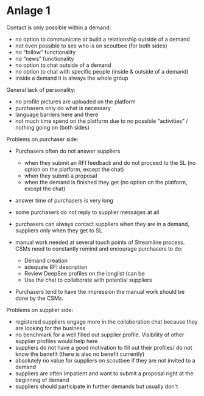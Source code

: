 # Anlage 1

Contact is only possible within a demand:

- no option to communicate or build a relationship outside of a demand
- not even possible to see who is on scoutbee (for both sides)
- no “follow” functionality
- no “news” functionality
- no option to chat outside of a demand
- no option to chat with specific people (inside & outside of a demand)
- inside a demand it is always the whole group

General lack of personality:

- no profile pictures are uploaded on the platform
- purchasers only do what is necessary
- language barriers here and there
- not much time spend on the platform due to no possible “activities” / nothing going on (both sides)

Problems on purchaser side:

- Purchasers often do not answer suppliers

  - when they submit an RFI feedback and do not proceed to the SL (no option on the platform, except the chat)
  - when they submit a proposal
  - when the demand is finished they get (no option on the platform, except the chat)

- answer time of purchasers is very long
- some purchasers do not reply to supplier messages at all
- purchasers can always contact suppliers when they are in a demand, suppliers only when they get to SL
- manual work needed at several touch points of Streamline process. CSMs need to constantly remind and encourage purchasers to do:

  - Demand creation
  - adequate RFI description
  - Review DeepSee profiles on the longlist (can be
  - Use the chat to collaborate with potential suppliers

- Purchasers tend to have the impression the manual work should be done by the CSMs.

Problems on supplier side:

- registered suppliers engage more in the collaboration chat because they are looking for the business
- no benchmark for a well filled out supplier profile. Visibility of other supplier profiles would help here
- suppliers do not have a good motivation to fill out their profiles/ do not know the benefit (there is also no benefit currently)
- absolutely no value for suppliers on scoutbee if they are not invited to a demand
- suppliers are often impatient and want to submit a proposal right at the beginning of demand
- suppliers should participate in further demands but usually don't
